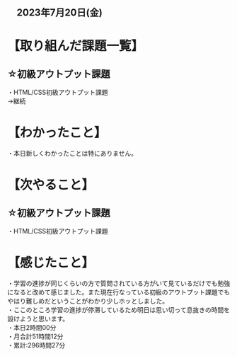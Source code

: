 ## 　2023年7月20日(金)
# 【取り組んだ課題一覧】
## ☆初級アウトプット課題
・HTML/CSS初級アウトプット課題<br>
→継続<br>
# 【わかったこと】
・本日新しくわかったことは特にありません。<br>
# 【次やること】
## ☆初級アウトプット課題
・HTML/CSS初級アウトプット課題<br>
# 【感じたこと】
・学習の進捗が同じくらいの方で質問されている方がいて見ているだけでも勉強になると改めて感じました。また現在行なっている初級のアウトプット課題でもやはり難しめだということがわかり少しホッとしました。<br>
・ここのところ学習の進捗が停滞しているため明日は思い切って息抜きの時間を設けようと思います。<br>
・本日2時間00分<br>
・月合計51時間12分<br>
・累計:296時間27分<br>
